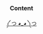 <h3 align="center">Content</h3>

<p align="center">
  
<!--
  <a href="https://lenster.xyz/u/kingzeus" target="blank">
    <img align="center" src="https://www.lensfrens.xyz/favicon.ico" alt="@alienflipsf" height="30" width="40" />
  </a>
-->
  
</p>

<p align="center">
  <a href="https://matchahack.com/"> 
  ༼ つ ◕_◕ ༽つ
  </a>
</p>

<br><br>
